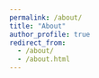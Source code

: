 ```yaml
---
permalink: /about/
title: "About"
author_profile: true
redirect_from: 
  - /about/
  - /about.html
---
```


